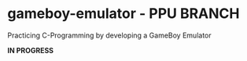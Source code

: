 # gameboy-emulator - PPU BRANCH
Practicing C-Programming by developing a GameBoy Emulator

**IN PROGRESS**
